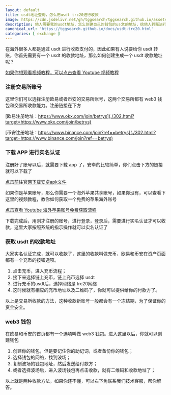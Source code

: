 ```yaml
---
layout: default
title: usdt地址查询，怎么用usdt trc20进行收款
image: https://cdn.jsdelivr.net/gh/tggsearch/tggsearch.github.io/assets/img/usdt-1.webp
description: 他人需要我的usdt地址，怎么创建自己的钱包的usdt的地址，给他人转账进行收款。usdt trc20的地址怎么查询，怎么收他人的钱。
canonical_url: 'https://tggsearch.github.io/docs/usdt-trc20.html'
categories: [ exchange ]
---
```

在海外很多人都是通过 usdt 进行收款支付的，因此如果有人说要给你 usdt 转账，你首先需要有一个 usdt 的收款地址，那么如何创建生成一个 usdt 收款地址呢？

[如果你想观看视频教程，可以点击查看 Youtube 视频教程](./302.html?target=https://youtu.be/kU1nYR6Am6I)

### 注册交易所账号
这里你们可以选择注册欧易或者币安的交易所账号，这两个交易所都有 web3 钱包和交易所收款能力。注册链接在下方

[欧易注册地址：https://www.okx.com/join/betrys](./302.html?target=https://www.okx.com/join/betrys)

[币安注册地址：https://www.binance.com/join?ref==betrys](./302.html?target=https://www.binance.com/join?ref==betrys)

### 下载 APP 进行实名认证
注册好了账号以后，就需要下载 app 了，安卓的比较简单，你们点击下方的链接就可以下载了

<a href='#' class='download-button' target='_blank'>点击前往官网下载安卓apk文件</a>

如果你是苹果账号，那么你需要一个海外苹果共享账号，如果你没有，可以查看下这里的视频教程，教你如何获取一个免费的苹果海外账号

[点击查看 Youtube 海外苹果账号免费获取流程](./302.html?target=https://youtu.be/rrJLzsvVSiM)

下载完成后，用刚才注册的账号，进行登录，登录后，需要进行实名认证才可以收款，这里大家按照系统的指示操作就可以实名认证了

### 获取 usdt 的收款地址
大家实名认证完成，就可以收款了，这里的收款叫做充币，欧易和币安在资产页面都有一个充币的按钮选项。

1. 点击充币，进入充币流程；
2. 接下来选择链上充币，链上充币选择 usdt
3. 进行充币的usdt后，选择网络是 trc20网络
4. 这时候就有相应的充币地址以及二维码了，你就可以提供给你的付款方了。

以上是交易所收款的方法，这种收款新账号一般都会有一个冻结期，为了保证你的资金安全。

### web3 钱包
在欧易和币安的首页都有一个选项叫做 web3 钱包。进入这里以后，你就可以创建钱包

1. 创建你的钱包，但是要记住你的助记词，或者备份你的钱包；
2. 选择钱包的网络，找到波场；
3. 复制波场的钱包地址，然后发送给付款方；
4. 或者选择波场后，进入波场钱包再点击收款，就有二维码和收款地址了；

以上就是两种收款方法，如果你还不懂，可以右下角联系我们技术客服，帮你解答。
